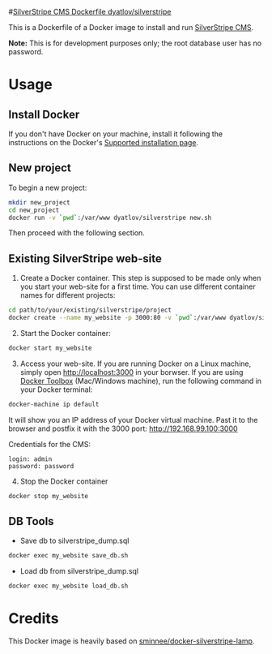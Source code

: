 #[SilverStripe CMS Dockerfile dyatlov/silverstripe](https://hub.docker.com/r/dyatlov/silverstripe/)

This is a Dockerfile of a Docker image to install and run [SilverStripe CMS](http://www.silverstripe.org/).

**Note:** This is for development purposes only; the root database user has no password.

Usage
=====

Install Docker
--------------

If you don't have Docker on your machine, install it following the instructions on the Docker's  [Supported installation page](https://docs.docker.com/installation/).

New project
-----------

To begin a new project:

```bash
mkdir new_project
cd new_project
docker run -v `pwd`:/var/www dyatlov/silverstripe new.sh
```

Then proceed with the following section.

Existing SilverStripe web-site
------------------------------------

1) Create a Docker container. This step is supposed to be made only when you start your web-site for a first time. You can use different container names for different projects:

```bash
cd path/to/your/existing/silverstripe/project
docker create --name my_website -p 3000:80 -v `pwd`:/var/www dyatlov/silverstripe start.sh
```
2) Start the Docker container:

```bash
docker start my_website
```

3) Access your web-site. If you are running Docker on a Linux machine, simply open [http://localhost:3000](http://localhost:3000) in your borwser. If you are using [Docker Toolbox](https://www.docker.com/toolbox) (Mac/Windows machine), run the following command in your Docker terminal: 

```bash
docker-machine ip default
```

It will show you an IP address of your Docker virtual machine. Past it to the browser and postfix it with the 3000 port: http://192.168.99.100:3000

Credentials for the CMS:

```
login: admin
password: password
```

4) Stop the Docker container

```bash
docker stop my_website
```
DB Tools
--------

- Save db to silverstripe_dump.sql

```bash
docker exec my_website save_db.sh
```

- Load db from silverstripe_dump.sql

```bash
docker exec my_website load_db.sh
```

Credits
=======

This Docker image is heavily based on [sminnee/docker-silverstripe-lamp](https://github.com/sminnee/docker-silverstripe-lamp).
